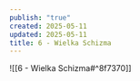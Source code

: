 ```yaml
---
publish: "true"
created: 2025-05-11
updated: 2025-05-11
title: 6 - Wielka Schizma
---
```

![[6 - Wielka Schizma#^8f7370]]